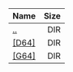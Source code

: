 |Name|Size|
|:---|---:|
|[..](../index.html)|DIR|
|[[D64]]([D64]/index.html)|DIR|
|[[G64]]([G64]/index.html)|DIR|
